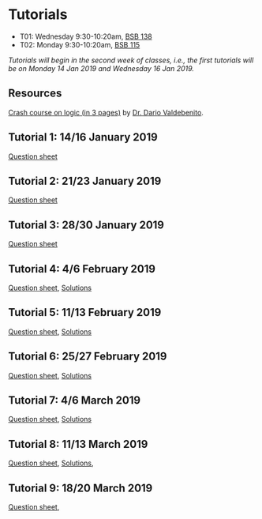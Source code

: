 # Tutorials

- T01: Wednesday 9:30-10:20am, [BSB 138](https://library.mcmaster.ca/spaces/cct)
- T02: Monday 9:30-10:20am, [BSB 115](https://library.mcmaster.ca/spaces/cct)

_Tutorials will begin in the second week of classes, i.e., the first tutorials will be on Monday 14 Jan 2019 and Wednesday 16 Jan 2019._

## Resources

[Crash course on logic (in 3 pages)](./DarioValdebenito_CrashCourseOnLogic.pdf) by [Dr. Dario Valdebenito](https://ms.mcmaster.ca/~valdebed/).

## Tutorial 1: 14/16 January 2019

[Question sheet](./3at01_2019.pdf)

## Tutorial 2: 21/23 January 2019

[Question sheet](./3at02_2019.pdf)

## Tutorial 3: 28/30 January 2019

[Question sheet](./3at03_2019.pdf)

## Tutorial 4: 4/6 February 2019

[Question sheet](./3at04_2019.pdf), 
[Solutions](./3at04s_2019.pdf)

## Tutorial 5: 11/13 February 2019

[Question sheet](./3at05_2019.pdf), 
[Solutions](./3at05s_2019.pdf)

## Tutorial 6: 25/27 February 2019

[Question sheet](./3at06_2019.pdf), 
[Solutions](./3at06s_2019.pdf)

## Tutorial 7: 4/6 March 2019

[Question sheet](./3at07_2019.pdf), 
[Solutions](./3at07s_2019.pdf)

## Tutorial 8: 11/13 March 2019

[Question sheet](./3at08_2019.pdf), 
[Solutions](./3at08s_2019.pdf), 

## Tutorial 9: 18/20 March 2019

[Question sheet](./3at09_2019.pdf), 
